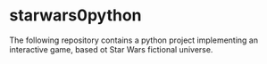 # starwars0python
The following repository contains a python project implementing an interactive game, based ot Star Wars fictional universe.
